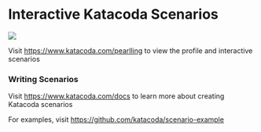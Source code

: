 # Interactive Katacoda Scenarios

[![](http://shields.katacoda.com/katacoda/pearlling/count.svg)](https://www.katacoda.com/pearlling "Get your profile on Katacoda.com")

Visit https://www.katacoda.com/pearlling to view the profile and interactive scenarios

### Writing Scenarios
Visit https://www.katacoda.com/docs to learn more about creating Katacoda scenarios

For examples, visit https://github.com/katacoda/scenario-example
